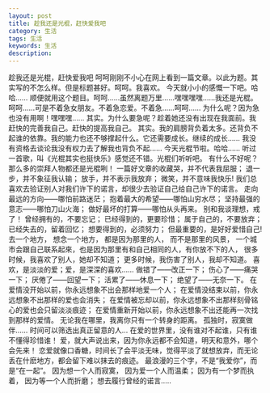 ```yaml
---
layout: post
title: 趁我还是光棍，赶快爱我吧
category: 生活
tags: 生活
keywords: 生活
description: 
---
```

趁我还是光棍，赶快爱我吧
呵呵刚刚不小心在网上看到一篇文章。以此为题。其实写的不怎么样。但是标题甚好。呵呵。我喜欢。
今天就小小的感慨一下吧。哈哈……
顺便就用这个题目。呵呵……虽然离题万里……嘿嘿嘿嘿……我还是光棍。
呵呵……可是不着急女朋友。不着急恋爱。不着急……呵呵……
为什么呢？因为急也没有用啊！嘿嘿嘿……
其实。为什么要急呢？趁着她还没有出现在我面前。我赶快的完善我自己。赶快的提高我自己。
其实。我的肩膀背负着太多。还背负不起谁的依靠。我的能力也还不够撑起什么。它还需要成长。继续的成长……
我没有资格去谈论我没有权力去了解我也背负不起……
今天光棍节啦。哈哈……
听过一首歌，叫《光棍其实也挺快乐》感觉还不错。光棍们听听吧。
有什么不好呢？
那么多的崇拜人物都还是光棍咧！
一篇好文章的收藏哭，并不代表我屈服；
退一步，并不象征我认输；
放手，并不表示我放弃；
微笑，并不意味我快乐!
我们总喜欢去验证别人对我们许下的诺言，却很少去验证自己给自己许下的诺言。
走向最远的方向——哪怕前路迷茫；
抱着最大的希望——哪怕山穷水尽；
坚持最强的意志——哪怕刀山火海；
做好最坏的打算——哪怕从头再来。
别和我谈理想，戒了！
曾经拥有的，不要忘记；
已经得到的，更要珍惜；
属于自己的，不要放弃；
已经失去的，留着回忆；
想要得到的，必须努力；
但最重要的，是好好爱惜自己!
去一个地方，
想念一个地方，
都是因为那里的人，
而不是那里的风景，
一个城市会跟自己联系起來，也是因为那里有和自己相同的人，有你放不下的人，
很多时候，我喜欢了别人，她却不知道；
更多时候，我伤害了别人，我却不知道。
喜欢，是淡淡的爱；爱，是深深的喜欢……
做错了——改正一下；
伤心了——痛哭一下；
厌倦了——回望一下；
活累了——休息一下；
绝望了——无奈一下。
在爱情没开始以前，你永远想象不出会那样地爱一个人；
在爱情没结束以前，你永远想象不出那样的爱也会消失；
在爱情被忘却以前，你永远想象不出那样刻骨铭心的爱也会只留淡淡痕迹；
在爱情重新开始以前，你永远想象不出还能再一次找到那样的爱情。
无论我在哪里，我离你只有一个转身的距离。
孤独时，寂寞做伴……
时间可以筛选出真正留意的人…
在爱的世界里，没有谁对不起谁，只有谁不懂得珍惜谁！
爱，就大声说出来，因为你永远都不会知道，明天和意外，哪个会先来！
恋爱就像口香糖，时间长了会平淡无味，觉得平淡了就想放弃，而无论丢在什麽地方，都会留下难以抹去的痕迹。
最浪漫的三个字，不是“我爱你”，而是“在一起”。
因为想一个人而寂寞，
因为爱一个人而温柔；
因为有一个梦而执着，
因为等一个人而折磨；
想去履行曾经的诺言…..